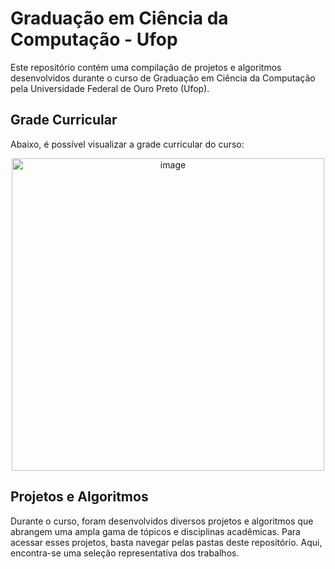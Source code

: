 # Graduação em Ciência da Computação - Ufop

Este repositório contém uma compilação de projetos e algoritmos desenvolvidos durante o curso de Graduação em Ciência da Computação pela Universidade Federal de Ouro Preto (Ufop).

## Grade Curricular

Abaixo, é possível visualizar a grade curricular do curso:

<div align="center">

  <img width="500" alt="image" src="https://github.com/rnlobao/Faculdade/assets/66230142/6fdb52e3-32ba-4f3a-a134-ecbe30e50e95">

</div>

## Projetos e Algoritmos

Durante o curso, foram desenvolvidos diversos projetos e algoritmos que abrangem uma ampla gama de tópicos e disciplinas acadêmicas. Para acessar esses projetos, basta navegar pelas pastas deste repositório. Aqui, encontra-se uma seleção representativa dos trabalhos.